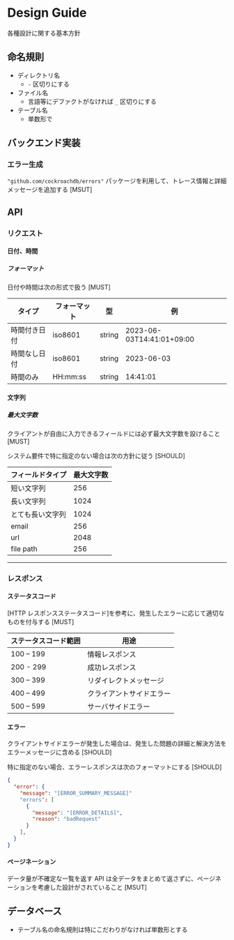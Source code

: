 # Design Guide

各種設計に関する基本方針

## 命名規則

- ディレクトリ名
  - `-` 区切りにする
- ファイル名
  - 言語等にデファクトがなければ `_` 区切りにする
- テーブル名
  - 単数形で

## バックエンド実装

### エラー生成

`"github.com/cockroachdb/errors"` パッケージを利用して、トレース情報と詳細メッセージを追加する [MSUT]

## API

### リクエスト

#### 日付、時間

##### フォーマット

日付や時間は次の形式で扱う [MUST]

| タイプ       | フォーマット | 型     | 例                        |
| ------------ | ------------ | ------ | ------------------------- |
| 時間付き日付 | iso8601      | string | 2023-06-03T14:41:01+09:00 |
| 時間なし日付 | iso8601      | string | 2023-06-03                |
| 時間のみ     | HH:mm:ss     | string | 14:41:01                  |

#### 文字列

##### 最大文字数

クライアントが自由に入力できるフィールドには必ず最大文字数を設けること [MUST]

システム要件で特に指定のない場合は次の方針に従う [SHOULD]

| フィールドタイプ | 最大文字数 |
| ---------------- | ---------- |
| 短い文字列       | 256        |
| 長い文字列       | 1024       |
| とても長い文字列 | 1024       |
| email            | 256        |
| url              | 2048       |
| file path        | 256        |

---

### レスポンス

#### ステータスコード

[HTTP レスポンスステータスコード]を参考に、発生したエラーに応じて適切なものを付与する [MUST]

| ステータスコード範囲 | 用途                     |
| -------------------- | ------------------------ |
| 100 – 199            | 情報レスポンス           |
| 200 - 299            | 成功レスポンス           |
| 300 – 399            | リダイレクトメッセージ   |
| 400 – 499            | クライアントサイドエラー |
| 500 – 599            | サーバサイドエラー       |

#### エラー

クライアントサイドエラーが発生した場合は、発生した問題の詳細と解決方法をエラーメッセージに含める [SHOULD]

特に指定のない場合、エラーレスポンスは次のフォーマットにする [SHOULD]

```json
{
  "error": {
    "message": "[ERROR_SUMMARY_MESSAGE]"
    "errors": [
      {
        "message": "[ERROR_DETAILS]",
        "reason": "badRequest"
      }
    ],
  }
}
```

#### ページネーション

データ量が不確定な一覧を返す API は全データをまとめて返さずに、ページネーションを考慮した設計がされていること [MSUT]

## データベース

- テーブル名の命名規則は特にこだわりがなければ単数形とする
